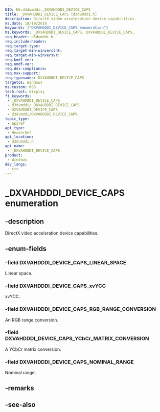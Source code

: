 ```yaml
---
UID: NE:d3dumddi._DXVAHDDDI_DEVICE_CAPS
title: _DXVAHDDDI_DEVICE_CAPS (d3dumddi.h)
description: DirectX video acceleration device capabilities.
ms.date: 10/19/2018
keywords: ["DXVAHDDDI_DEVICE_CAPS enumeration"]
ms.keywords: _DXVAHDDDI_DEVICE_CAPS, DXVAHDDDI_DEVICE_CAPS,
req.header: d3dumddi.h
req.include-header: 
req.target-type: 
req.target-min-winverclnt: 
req.target-min-winversvr: 
req.kmdf-ver: 
req.umdf-ver: 
req.ddi-compliance: 
req.max-support: 
req.typenames: DXVAHDDDI_DEVICE_CAPS
targetos: Windows
ms.custom: RS5
tech.root: display
f1_keywords:
 - _DXVAHDDDI_DEVICE_CAPS
 - d3dumddi/_DXVAHDDDI_DEVICE_CAPS
 - DXVAHDDDI_DEVICE_CAPS
 - d3dumddi/DXVAHDDDI_DEVICE_CAPS
topic_type:
 - apiref
api_type:
 - HeaderDef
api_location:
 - d3dumddi.h
api_name:
 - _DXVAHDDDI_DEVICE_CAPS
product:
 - Windows
dev_langs:
 - c++
---
```


# _DXVAHDDDI_DEVICE_CAPS enumeration


## -description

DirectX video acceleration device capabilities.

## -enum-fields

### -field DXVAHDDDI_DEVICE_CAPS_LINEAR_SPACE

Linear space.

### -field DXVAHDDDI_DEVICE_CAPS_xvYCC

xvYCC.

### -field DXVAHDDDI_DEVICE_CAPS_RGB_RANGE_CONVERSION

An RGB range conversion.

### -field DXVAHDDDI_DEVICE_CAPS_YCbCr_MATRIX_CONVERSION

A YCbCr matrix conversion.

### -field DXVAHDDDI_DEVICE_CAPS_NOMINAL_RANGE

Nominal range.

## -remarks

## -see-also

